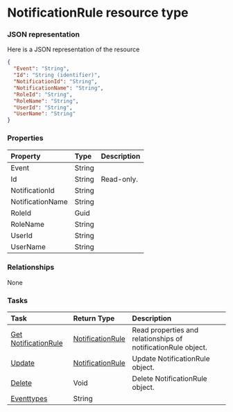 # NotificationRule resource type



### JSON representation

Here is a JSON representation of the resource

```json
{
  "Event": "String",
  "Id": "String (identifier)",
  "NotificationId": "String",
  "NotificationName": "String",
  "RoleId": "String",
  "RoleName": "String",
  "UserId": "String",
  "UserName": "String"
}

```
### Properties
| Property	   | Type	|Description|
|:---------------|:--------|:----------|
|Event|String||
|Id|String| Read-only.|
|NotificationId|String||
|NotificationName|String||
|RoleId|Guid||
|RoleName|String||
|UserId|String||
|UserName|String||

### Relationships
None


### Tasks

| Task		   | Return Type	|Description|
|:---------------|:--------|:----------|
|[Get NotificationRule](../api/notificationrule_get.md) | [NotificationRule](notificationrule.md) |Read properties and relationships of notificationRule object.|
|[Update](../api/notificationrule_update.md) | [NotificationRule](notificationrule.md)	|Update NotificationRule object. |
|[Delete](../api/notificationrule_delete.md) | Void	|Delete NotificationRule object. |
|[Eventtypes](../api/notificationrule_eventtypes.md)|String||

<!-- uuid: 1310fb05-9149-4ade-bda3-6ef7f6cb4efa
2015-10-12 23:19:39 UTC -->